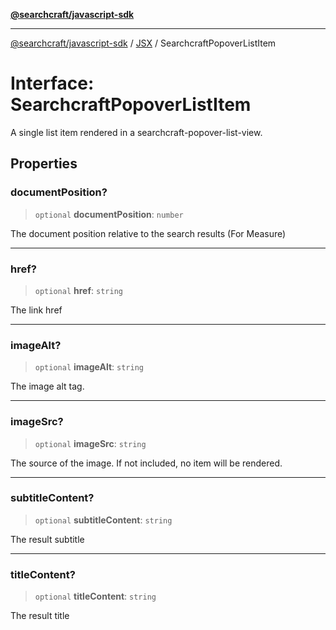 [**@searchcraft/javascript-sdk**](/reference/sdk/js-vanilla/README.md)

***

[@searchcraft/javascript-sdk](/reference/sdk/js-vanilla/globals.md) / [JSX](/reference/sdk/js-vanilla/namespaces/JSX/README.md) / SearchcraftPopoverListItem

# Interface: SearchcraftPopoverListItem

A single list item rendered in a searchcraft-popover-list-view.

## Properties

### documentPosition?

> `optional` **documentPosition**: `number`

The document position relative to the search results (For Measure)

***

### href?

> `optional` **href**: `string`

The link href

***

### imageAlt?

> `optional` **imageAlt**: `string`

The image alt tag.

***

### imageSrc?

> `optional` **imageSrc**: `string`

The source of the image. If not included, no item will be rendered.

***

### subtitleContent?

> `optional` **subtitleContent**: `string`

The result subtitle

***

### titleContent?

> `optional` **titleContent**: `string`

The result title

